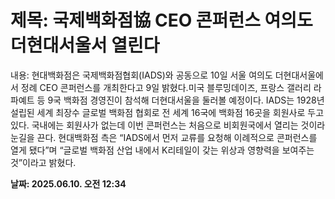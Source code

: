 # **제목: 국제백화점協 CEO 콘퍼런스 여의도 더현대서울서 열린다**

  내용: 현대백화점은 국제백화점협회(IADS)와 공동으로 10일 서울 여의도 더현대서울에서 정례 CEO 콘퍼런스를 개최한다고 9일 밝혔다.미국 블루밍데이즈, 프랑스 갤러리 라파예트 등 9국 백화점 경영진이 참석해 더현대서울을 둘러볼 예정이다. IADS는 1928년 설립된 세계 최장수 글로벌 백화점 협회로 전 세계 16국에 백화점 16곳을 회원사로 두고 있다. 국내에는 회원사가 없는데 이번 콘퍼런스는 처음으로 비회원국에서 열리는 것이라 눈길을 끈다. 현대백화점 측은 “IADS에서 먼저 교류를 요청해 이례적으로 콘퍼런스를 열게 됐다”며 “글로벌 백화점 산업 내에서 K리테일이 갖는 위상과 영향력을 보여주는 것”이라고 밝혔다.

  **날짜: 2025.06.10. 오전 12:34**